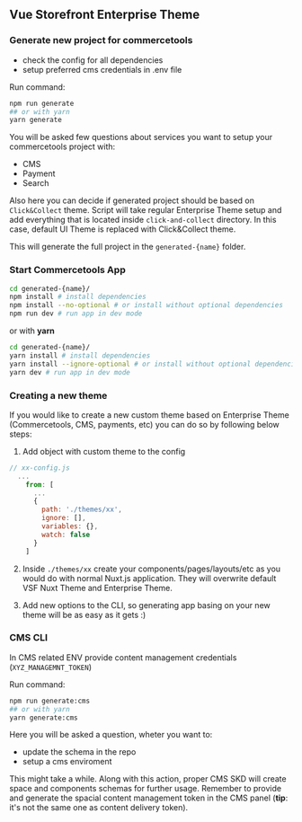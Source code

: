 ## Vue Storefront Enterprise Theme

### Generate new project for commercetools

- check the config for all dependencies
- setup preferred cms credentials in .env file

Run command:

```bash
npm run generate
## or with yarn
yarn generate
```

You will be asked few questions about services you want to setup your commercetools project with:

- CMS
- Payment
- Search

Also here you can decide if generated project should be based on `Click&Collect` theme. Script will take regular Enterprise Theme setup and add everything that is located inside `click-and-collect` directory. In this case, default UI Theme is replaced with Click&Collect theme.

This will generate the full project in the `generated-{name}` folder.

### Start Commercetools App

```bash
cd generated-{name}/
npm install # install dependencies
npm install --no-optional # or install without optional dependencies
npm run dev # run app in dev mode
```

or with **yarn**

```bash
cd generated-{name}/
yarn install # install dependencies
yarn install --ignore-optional # or install without optional dependencies
yarn dev # run app in dev mode
```

### Creating a new theme

If you would like to create a new custom theme based on Enterprise Theme (Commercetools, CMS, payments, etc) you can do so by following below steps:

1. Add object with custom theme to the config

```js
// xx-config.js
  ...
    from: [
      ...
      {
        path: './themes/xx',
        ignore: [],
        variables: {},
        watch: false
      }
    ]
```

2. Inside `./themes/xx` create your components/pages/layouts/etc as you would do with normal Nuxt.js application. They will overwrite default VSF Nuxt Theme and Enterprise Theme.

3. Add new options to the CLI, so generating app basing on your new theme will be as easy as it gets :)

### CMS CLI

In CMS related ENV provide content management credentials (`XYZ_MANAGEMNT_TOKEN`)

Run command:

```bash
npm run generate:cms
## or with yarn
yarn generate:cms
```

Here you will be asked a question, wheter you want to:

- update the schema in the repo
- setup a cms enviroment

This might take a while.
Along with this action, proper CMS SKD will create space and components schemas for further usage.
Remember to provide and generate the spacial content management token in the CMS panel
(**tip**: it's not the same one as content delivery token).
